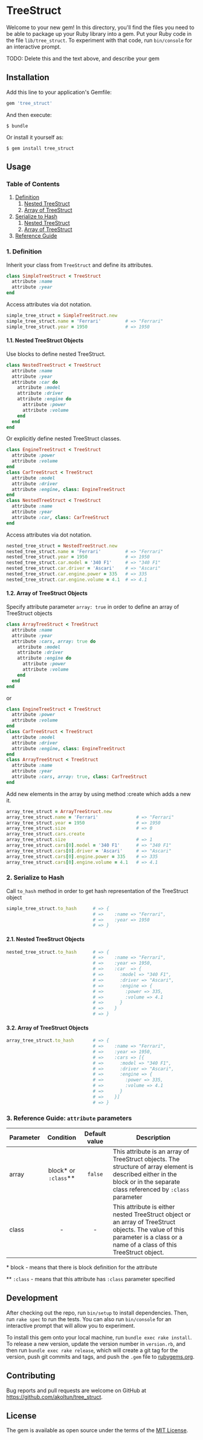 # TreeStruct

Welcome to your new gem! In this directory, you'll find the files you need to be able to package up your Ruby library into a gem. Put your Ruby code in the file `lib/tree_struct`. To experiment with that code, run `bin/console` for an interactive prompt.

TODO: Delete this and the text above, and describe your gem

## Installation

Add this line to your application's Gemfile:

```ruby
gem 'tree_struct'
```

And then execute:

    $ bundle

Or install it yourself as:

    $ gem install tree_struct

## Usage

### Table of Contents

1. [Definition](#1-definition)
   1. [Nested TreeStruct](11-nested-tree-struct)
   2. [Array of TreeStruct](12-array-of-tree-struct)
2. [Serialize to Hash](2-serialize-to-hash)
   1. [Nested TreeStruct](21-nested-tree-struct)
   2. [Array of TreeStruct](22-array-of-tree-struct)
3. [Reference Guide](3-reference-guide-attribute-parameters)

### 1. Definition

Inherit your class from `TreeStruct` and define its attributes.

```ruby
class SimpleTreeStruct < TreeStruct
  attribute :name
  attribute :year
end
```

Access attributes via dot notation.

```ruby
simple_tree_struct = SimpleTreeStruct.new
simple_tree_struct.name = 'Ferrari'         # => "Ferrari"
simple_tree_struct.year = 1950              # => 1950
```

#### 1.1. Nested TreeStruct Objects

Use blocks to define nested TreeStruct.

```ruby
class NestedTreeStruct < TreeStruct
  attribute :name
  attribute :year
  attribute :car do
    attribute :model
    attribute :driver
    attribute :engine do
      attribute :power
      attribute :volume
    end
  end
end
```

Or explicitly define nested TreeStruct classes.

```ruby
class EngineTreeStruct < TreeStruct
  attribute :power
  attribute :volume
end
class CarTreeStruct < TreeStruct
  attribute :model
  attribute :driver
  attribute :engine, class: EngineTreeStruct
end
class NestedTreeStruct < TreeStruct
  attribute :name
  attribute :year
  attribute :car, class: CarTreeStruct
end
```

Access attributes via dot notation.

```ruby
nested_tree_struct = NestedTreeStruct.new
nested_tree_struct.name = 'Ferrari'         # => "Ferrari"
nested_tree_struct.year = 1950              # => 1950
nested_tree_struct.car.model = '340 F1'     # => "340 F1"
nested_tree_struct.car.driver = 'Ascari'    # => "Ascari"
nested_tree_struct.car.engine.power = 335   # => 335
nested_tree_struct.car.engine.volume = 4.1  # => 4.1
```

#### 1.2. Array of TreeStruct Objects

Specify attribute parameter `array: true` in order to define an array of TreeStruct objects

```ruby
class ArrayTreeStruct < TreeStruct
  attribute :name
  attribute :year
  attribute :cars, array: true do
    attribute :model
    attribute :driver
    attribute :engine do
      attribute :power
      attribute :volume
    end
  end
end
```

or

```ruby
class EngineTreeStruct < TreeStruct
  attribute :power
  attribute :volume
end
class CarTreeStruct < TreeStruct
  attribute :model
  attribute :driver
  attribute :engine, class: EngineTreeStruct
end
class ArrayTreeStruct < TreeStruct
  attribute :name
  attribute :year
  attribute :cars, array: true, class: CarTreeStruct
end
```

Add new elements in the array by using method :create which adds a new it.

```ruby
array_tree_struct = ArrayTreeStruct.new
array_tree_struct.name = 'Ferrari'              # => "Ferrari"
array_tree_struct.year = 1950                   # => 1950
array_tree_struct.size 				            # => 0
array_tree_struct.cars.create
array_tree_struct.size 				            # => 1
array_tree_struct.cars[0].model = '340 F1'      # => "340 F1"
array_tree_struct.cars[0].driver = 'Ascari'     # => "Ascari"
array_tree_struct.cars[0].engine.power = 335    # => 335
array_tree_struct.cars[0].engine.volume = 4.1   # => 4.1
```

### 2. Serialize to Hash

Call `to_hash` method in order to get hash representation of the TreeStruct object

```ruby
simple_tree_struct.to_hash      # => {
                                # =>    :name => "Ferrari",
                                # =>    :year => 1950  
                                # => }
```

#### 2.1. Nested TreeStruct Objects

```ruby
nested_tree_struct.to_hash      # => {
                                # =>    :name => "Ferrari",
                                # =>    :year => 1950,
                                # =>    :car  => {
                                # =>      :model => "340 F1",
                                # =>      :driver => "Ascari",
                                # =>      :engine => {
                                # =>        :power => 335,
                                # =>        :volume => 4.1
                                # =>      }   
                                # =>    }
                                # => }
```

#### 3.2. Array of TreeStruct Objects

```ruby
array_tree_struct.to_hash       # => {
                                # =>    :name => "Ferrari",
                                # =>    :year => 1950,
                                # =>    :cars => [{
                                # =>      :model => "340 F1",
                                # =>      :driver => "Ascari",
                                # =>      :engine => {
                                # =>        :power => 335,
                                # =>        :volume => 4.1
                                # =>      }
                                # =>    }] 
                                # => }
```

### 3. Reference Guide: `attribute` parameters

| Parameter | Condition | Default value | Description |
| --- |:---:|:---:| --- |
| array | block* or `:class`** | `false` | This attribute is an array of TreeStruct objects. The structure of array element is described either in the block or in the separate class referenced by `:class` parameter |
| class | - | - | This attribute is either nested TreeStruct object or an array of TreeStruct objects. The value of this parameter is a class or a name of a class of this TreeStruct object. |
\* block - means that there is block definition for the attribute

\** `:class` - means that this attribute has `:class` parameter specified
## Development

After checking out the repo, run `bin/setup` to install dependencies. Then, run `rake spec` to run the tests. You can also run `bin/console` for an interactive prompt that will allow you to experiment.

To install this gem onto your local machine, run `bundle exec rake install`. To release a new version, update the version number in `version.rb`, and then run `bundle exec rake release`, which will create a git tag for the version, push git commits and tags, and push the `.gem` file to [rubygems.org](https://rubygems.org).

## Contributing

Bug reports and pull requests are welcome on GitHub at https://github.com/akoltun/tree_struct.

## License

The gem is available as open source under the terms of the [MIT License](https://opensource.org/licenses/MIT).
